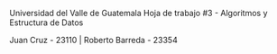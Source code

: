 Universidad del Valle de Guatemala
Hoja de trabajo #3 - Algoritmos y Estructura de Datos

Juan Cruz - 23110 | Roberto Barreda - 23354
